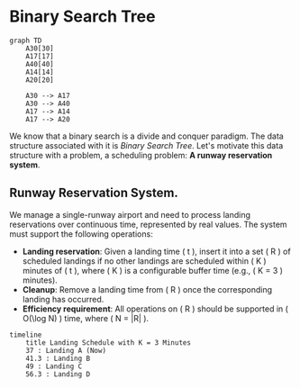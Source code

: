 # Binary Search Tree
```mermaid
graph TD
    A30[30]
    A17[17]
    A40[40]
    A14[14]
    A20[20]

    A30 --> A17
    A30 --> A40
    A17 --> A14
    A17 --> A20
```
We know that a binary search is a divide and conquer paradigm. The data structure associated with it is *Binary Search Tree*.
Let's motivate this data structure with a problem, a scheduling problem: **A runway reservation system**.

## Runway Reservation System.

We manage a single-runway airport and need to process landing reservations over continuous time, represented by real values. The system must support the following operations:

- **Landing reservation**: Given a landing time \( t \), insert it into a set \( R \) of scheduled landings if no other landings are scheduled within \( K \) minutes of \( t \), where \( K \) is a configurable buffer time (e.g., \( K = 3 \) minutes).
- **Cleanup**: Remove a landing time from \( R \) once the corresponding landing has occurred.
- **Efficiency requirement**: All operations on \( R \) should be supported in \( O(\log N) \) time, where \( N = |R| \).

```mermaid
timeline
    title Landing Schedule with K = 3 Minutes
    37 : Landing A (Now)
    41.3 : Landing B
    49 : Landing C
    56.3 : Landing D
```
